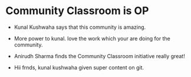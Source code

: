 # Community Classroom is OP

- Kunal Kushwaha says that this community is amazing.
- More power to kunal. love the work which your are doing for the community.


- Anirudh Sharma finds the Community Classroom initiative really great!


- Hii frnds,
       kunal kushwaha given super content on git.
